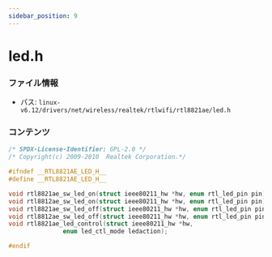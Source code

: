 ```yaml
---
sidebar_position: 9
---
```

# led.h

### ファイル情報

- パス: `linux-v6.12/drivers/net/wireless/realtek/rtlwifi/rtl8821ae/led.h`

### コンテンツ

```h
/* SPDX-License-Identifier: GPL-2.0 */
/* Copyright(c) 2009-2010  Realtek Corporation.*/

#ifndef __RTL8821AE_LED_H__
#define __RTL8821AE_LED_H__

void rtl8821ae_sw_led_on(struct ieee80211_hw *hw, enum rtl_led_pin pin);
void rtl8812ae_sw_led_on(struct ieee80211_hw *hw, enum rtl_led_pin pin);
void rtl8821ae_sw_led_off(struct ieee80211_hw *hw, enum rtl_led_pin pin);
void rtl8812ae_sw_led_off(struct ieee80211_hw *hw, enum rtl_led_pin pin);
void rtl8821ae_led_control(struct ieee80211_hw *hw,
			   enum led_ctl_mode ledaction);

#endif

```
